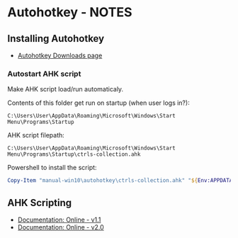# Autohotkey - NOTES


## Installing Autohotkey

* [Autohotkey Downloads page](https://www.autohotkey.com/download/)



### Autostart AHK script
Make AHK script load/run automaticaly.

Contents of this folder get run on startup (when user logs in?):
```path
C:\Users\User\AppData\Roaming\Microsoft\Windows\Start Menu\Programs\Startup
```

AHK script filepath:
```path
C:\Users\User\AppData\Roaming\Microsoft\Windows\Start Menu\Programs\Startup\ctrls-collection.ahk
```

Powershell to install the script:
```powershell
Copy-Item "manual-win10\autohotkey\ctrls-collection.ahk" "${Env:APPDATA}/Microsoft\Windows\Start Menu\Programs\Startup"
```


## AHK Scripting
* [Documentation: Online - v1.1](https://www.autohotkey.com/docs/v1/)
* [Documentation: Online - v2.0](https://www.autohotkey.com/docs/v2/)

